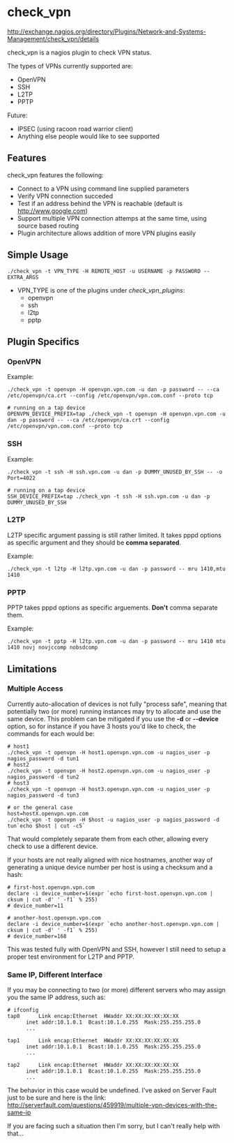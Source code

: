 # check_vpn

http://exchange.nagios.org/directory/Plugins/Network-and-Systems-Management/check_vpn/details

check_vpn is a nagios plugin to check VPN status.

The types of VPNs currently supported are:
 * OpenVPN
 * SSH
 * L2TP
 * PPTP

Future:
 * IPSEC (using racoon road warrior client)
 * Anything else people would like to see supported

## Features

check_vpn features the following:
 * Connect to a VPN using command line supplied parameters
 * Verify VPN connection succeded
 * Test if an address behind the VPN is reachable (default is http://www.google.com)
 * Support multiple VPN connection attemps at the same time, using source based routing
 * Plugin architecture allows addition of more VPN plugins easily

## Simple Usage

	./check_vpn -t VPN_TYPE -H REMOTE_HOST -u USERNAME -p PASSWORD -- EXTRA_ARGS

 * VPN_TYPE is one of the plugins under <i>check_vpn_plugins</i>:
   * openvpn
   * ssh
   * l2tp
   * pptp

## Plugin Specifics

### OpenVPN

Example:

	./check_vpn -t openvpn -H openvpn.vpn.com -u dan -p password -- --ca /etc/openvpn/ca.crt --config /etc/openvpn/vpn.com.conf --proto tcp

	# running on a tap device
	OPENVPN_DEVICE_PREFIX=tap ./check_vpn -t openvpn -H openvpn.vpn.com -u dan -p password -- --ca /etc/openvpn/ca.crt --config /etc/openvpn/vpn.com.conf --proto tcp

### SSH

Example:

	./check_vpn -t ssh -H ssh.vpn.com -u dan -p DUMMY_UNUSED_BY_SSH -- -o Port=4022

	# running on a tap device
	SSH_DEVICE_PREFIX=tap ./check_vpn -t ssh -H ssh.vpn.com -u dan -p DUMMY_UNUSED_BY_SSH

### L2TP

L2TP specific argument passing is still rather limited. It takes pppd options as specific argument and they should be <b>comma separated</b>.

Example:

	./check_vpn -t l2tp -H l2tp.vpn.com -u dan -p password -- mru 1410,mtu 1410

### PPTP

PPTP takes pppd options as specific arguements. <b>Don't</b> comma separate them.

Example:

	./check_vpn -t pptp -H l2tp.vpn.com -u dan -p password -- mru 1410 mtu 1410 novj novjccomp nobsdcomp

## Limitations

### Multiple Access
Currently auto-allocation of devices is not fully "process safe", meaning that potentially two (or more) running instances may try to allocate and use the same device. This problem can be mitigated if you use the <b>-d</b> or <b>--device</b> option, so for instance if you have 3 hosts you'd like to check, the commands for each would be:

	# host1
	./check_vpn -t openvpn -H host1.openvpn.vpn.com -u nagios_user -p nagios_password -d tun1
	# host2
	./check_vpn -t openvpn -H host2.openvpn.vpn.com -u nagios_user -p nagios_password -d tun2
	# host3
	./check_vpn -t openvpn -H host3.openvpn.vpn.com -u nagios_user -p nagios_password -d tun3

	# or the general case
	host=hostX.openvpn.vpn.com
	./check_vpn -t openvpn -H $host -u nagios_user -p nagios_password -d tun`echo $host | cut -c5`

That would completely separate them from each other, allowing every check to use a different device.

If your hosts are not really aligned with nice hostnames, another way of generating a unique device number per host is using a checksum and a hash:

	# first-host.openvpn.vpn.com
	declare -i device_number=$(expr `echo first-host.openvpn.vpn.com | cksum | cut -d' ' -f1` % 255)
	# device_number=11

	# another-host.openvpn.vpn.com
	declare -i device_number=$(expr `echo another-host.openvpn.vpn.com | cksum | cut -d' ' -f1` % 255)
	# device_number=168

This was tested fully with OpenVPN and SSH, however I still need to setup a proper test environment for L2TP and PPTP.

### Same IP, Different Interface

If you may be connecting to two (or more) different servers who may assign you the same IP address, such as:

	# ifconfig
	tap0      Link encap:Ethernet  HWaddr XX:XX:XX:XX:XX:XX  
	      inet addr:10.1.0.1  Bcast:10.1.0.255  Mask:255.255.255.0
	      ...

	tap1      Link encap:Ethernet  HWaddr XX:XX:XX:XX:XX:XX  
	      inet addr:10.1.0.1  Bcast:10.1.0.255  Mask:255.255.255.0
	      ...

	tap2      Link encap:Ethernet  HWaddr XX:XX:XX:XX:XX:XX  
	      inet addr:10.1.0.1  Bcast:10.1.0.255  Mask:255.255.255.0
	      ...

The behavior in this case would be undefined. I've asked on Server Fault just to be sure and here is the link:
http://serverfault.com/questions/459919/multiple-vpn-devices-with-the-same-ip

If you are facing such a situation then I'm sorry, but I can't really help with that...
